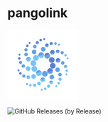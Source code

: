 # pangolink
<img src="https://github.com/BIGPango/pangolink/blob/master/logo.svg" width="160px"></img>



![GitHub Releases (by Release)](https://img.shields.io/github/downloads/BIGPango/pangolink/v1.2/total?color=blue&logo=github&logoColor=%23182B71&style=social)
